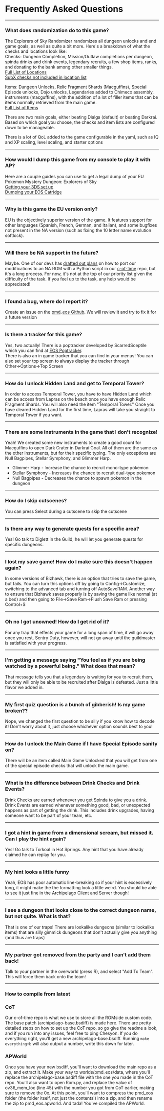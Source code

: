 # Frequently Asked Questions
  ***

### What does randomization do to this game?

The Explorers of Sky Randomizer randomizes all dungeon unlocks and end game goals, as well as quite a bit more. Here's a 
breakdown of what the checks and locations look like:  
Checks: Dungeon Completion, Mission/Outlaw completions per dungeon, spinda drinks and drink events, legendary recruits, 
a few shop items, ranks, and donating to the bank among other smaller things.  
[Full List of Locations](https://github.com/CrypticMonkey33/ArchipelagoExplorersOfSky/blob/main/worlds/pmd_eos/Locations.py)  
[SubX checks not included in location list](https://github.com/CrypticMonkey33/ArchipelagoExplorersOfSky/blob/main/worlds/pmd_eos/RomTypeDefinitions.py)

Items: Dungeon Unlocks, Relic Fragment Shards (Macguffins), Special Episode unlocks, Dojo unlocks, Legendaries added to 
Chimeco assembly, instruments (macguffins), with the addition of a lot of filler items that can be items normally retrieved
 from the main game.  
[Full List of Items](https://github.com/CrypticMonkey33/ArchipelagoExplorersOfSky/blob/main/worlds/pmd_eos/Items.py)

There are two main goals, either beating Dialga (default) or beating Darkrai. Based on which goal you choose, the checks 
and item lists are configured down to be manageable.

There is a lot of QoL added to the game configurable in the yaml, such as IQ and XP scaling, level scaling, and starter 
options 

___
### How would I dump this game from my console to play it with AP?

Here are a couple guides you can use to get a legal dump of your EU Pokemon Mystery Dungeon: Explorers of Sky  
[Getting your 3DS set up](https://3ds.hacks.guide/)  
[Dumping your EOS Catridge](https://wiki.hacks.guide/wiki/3DS:Dump_titles_and_game_cartridges)

  ___

### Why is this game the EU version only?

EU is the objectively superior version of the game. It features support for other languages 
(Spanish, French, German, and Italian), and some bugfixes not present in the NA version (such as fixing the 10 letter 
name evolution softlock).

  ___

### Will there be NA support in the future?

Maybe. One of our devs has [drafted out plans](https://discord.com/channels/731205301247803413/1175911373822242946/1343011021895241810)
 on how to port our modifications to an NA ROM with a Python script in our [c-of-time](https://github.com/Chesyon/eos-archipelago-patches) repo,
but it's a long process. 
For now, it's not at the top of our priority list given the difficulty of the task. 
If you feel up to the task, any help would be appreciated!

  ___

### I found a bug, where do I report it?

Create an issue on the [pmd_eos Github](https://github.com/CrypticMonkey33/ArchipelagoExplorersOfSky/issues).
We will review it and try to fix it for a future version

___
  
### Is there a tracker for this game?

Yes, two actually! There is a poptracker developed by ScarredSceptile which you can find at 
[EOS Poptracker](https://github.com/ScarredSceptile/pmd_eos-AP-poptracker/releases/tag/v0.2.0-rc1).  
There is also an in game tracker that you can find in your menus! You can also set your top screen to always display the 
tracker through Other→Options→Top Screen

___

### How do I unlock Hidden Land and get to Temporal Tower?

In order to access Temporal Tower, you have to have Hidden Land which can be access from Lapras on the beach once you have enough 
Relic Fragment Shards. You will also need the item "Temporal Tower." Once you have cleared Hidden Land for the first time, Lapras will 
take you straight to Temporal Tower if you want.  

___

### There are some instruments in the game that I don't recognize!

Yeah! We created some new instruments to create a good count for Macguffins to open Dark Crater in Darkrai Goal. All of them 
are the same as the other instruments, but for their specific typing. The only exceptions are Null Bagpipes, Stellar Symphony, 
and Glimmer Harp.  
* Glimmer Harp - Increase the chance to recruit mono-type pokemon
* Stellar Symphony - Increases the chance to recruit dual-type pokemon
* Null Bagpipes - Decreases the chance to spawn pokemon in the dungeon

___

### How do I skip cutscenes?

You can press Select during a cutscene to skip the cutscene

  ___

### Is there any way to generate quests for a specific area?

Yes! Go talk to Diglett in the Guild, he will let you generate quests for specific dungeons.

  ___

### I lost my save game! How do I make sure this doesn't happen again?

In some versions of Bizhawk, there is an option that tries to save the game, but fails. You can turn this options off by
going to Config→Customize, switching to the advanced tab and turning off AutoSaveRAM. Another way to ensure that Bizhawk 
saves properly is by saving the game like normal (at a bed) and then going to File->Save Ram->Flush Save Ram or pressing 
Control+S

___

### Oh no I got unowned! How do I get rid of it?

For any trap that effects your game for a long span of time, it will go away once you rest. Sentry Duty, however, will
 not go away until the guildmaster is satisfied with your progress.

___

### I'm getting a message saying "You feel as if you are being watched by a powerful being." What does that mean?

That message tells you that a legendary is waiting for you to recruit them, but they will only be able to be recruited after Dialga
 is defeated. Just a little flavor we added in.
___

### My first quiz question is a bunch of gibberish! Is my game broken??

Nope, we changed the first question to be silly if you know how to decode it! Don't worry about it, just choose whichever 
option sounds best to you!

___

### How do I unlock the Main Game if I have Special Episode sanity on?

There will be an item called Main Game Unlocked that you will get from one of the special episode checks that will unlock the main game.

  ___

### What is the difference between Drink Checks and Drink Events?

Drink Checks are earned whenever you get Spinda to give you a drink.  
Drink Events are earned whenever something good, bad, or unexpected happens as part of getting the drink. This includes 
drink upgrades, having someone want to be part of your team, etc.

  ___

### I got a hint in game from a dimensional scream, but missed it. Can I play the hint again?

Yes! Go talk to Torkoal in Hot Springs. Any hint that you have already claimed he can replay for you.

___

### My hint looks a little funny

Yeah, EOS has poor automatic line-breaking so if your hint is excessively long, it might make the the formatting look a little 
weird. You should be able to see it just fine in the Archipelago Client and Server though!

___

### I see a dungeon that looks close to the correct dungeon name, but not quite. What is that?

That is one of our traps! There are lookalike dungeons (similar to lookalike items) that are silly gimmick dungeons that don't actually give you anything (and thus are traps)

___

### My partner got removed from the party and I can't add them back!

Talk to your partner in the overworld (press R), and select "Add To Team". This will force them back onto the team!

___

### How to compile from latest

### CoT
Our c-of-time repo is what we use to store all the ROMside custom code. The base patch (archipelago-base.bsdiff) is made here. There are pretty detailed steps on how to set up the CoT repo, so go give the readme a look, and if you run into any issues, feel free to ping Chesyon. If you do everything right, you'll get a new archipelago-base.bsdiff. Running `make everything+b` will also output a number, write this down for later.

### APWorld
Once you have your new bsdiff, you'll want to download the main repo as a zip, and extract it. Make your way to worlds/pmd_eos/data, where you'll replace the archipelago-base.bsdiff file with the one you made in the CoT repo. You'll also want to open Rom.py, and replace the value of ov36_mem_loc (line 45) with the number you got from CoT earlier, making sure to remove the 0x. At this point, you'll want to compress the pmd_eos folder (the folder itself, not just the contents!) into a zip, and then rename the zip to pmd_eos.apworld. And tada! You've compiled the APWorld. 

